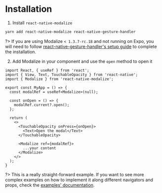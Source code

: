 # Installation

1. Install `react-native-modalize`

```bash
yarn add react-native-modalize react-native-gesture-handler
```

?> If you are using Modalize `< 1.3.7-rc.18` and not running on Expo, you will need to follow [react-native-gesture-handler's setup guide](https://software-mansion.github.io/react-native-gesture-handler/docs/getting-started.html) to complete the installation.

2. Add Modalize in your component and use the `open` method to open it

```tsx
import React, { useRef } from 'react';
import { View, Text, TouchableOpacity } from 'react-native';
import { Modalize } from 'react-native-modalize';

export const MyApp = () => {
  const modalRef = useRef<Modalize>(null);

  const onOpen = () => {
    modalRef.current?.open();
  };

  return (
    <>
      <TouchableOpacity onPress={onOpen}>
        <Text>Open the modal</Text>
      </TouchableOpacity>

      <Modalize ref={modalRef}>
        ...your content
      </Modalize>
    </>
  );
}
```

?> This is a really straight-forward example. If you want to see more complex examples on how to implement it along different navigators and props, check the [examples' documentation](/EXAMPLES.md).
